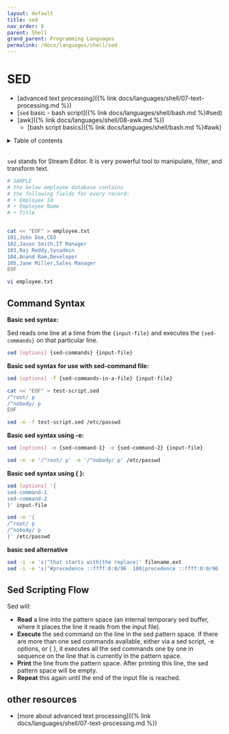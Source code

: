 ```yaml
---
layout: default
title: sed
nav_order: 8
parent: Shell
grand_parent: Programming Languages
permalink: /docs/languages/shell/sed
---
```


# SED

- [advanced text processing]({% link docs/languages/shell/07-text-processing.md %})
- [`sed` basic - bash script]({% link docs/languages/shell/bash.md %}#sed)
- [awk]({% link docs/languages/shell/08-awk.md %})
  - [bash script basics]({% link docs/languages/shell/bash.md %}#awk)

<details markdown="block">
  <summary>
    Table of contents
  </summary>
  {: .text-delta }
1. TOC
{:toc}
</details>

<br/>


`sed` stands for Stream Editor. It is very powerful tool to manipulate, filter, and transform text.

```sh
# SAMPLE
# the below employee database contains
# the following fields for every record:
# • Employee Id
# • Employee Name
# • Title


cat << "EOF" > employee.txt
101,John Doe,CEO
102,Jason Smith,IT Manager
103,Raj Reddy,Sysadmin
104,Anand Ram,Developer
105,Jane Miller,Sales Manager
EOF

vi employee.txt
```

## Command Syntax

__Basic sed syntax:__

Sed reads one line at a time from the `{input-file}` and executes the `{sed-commands}` on that particular line.
```sh
sed [options] {sed-commands} {input-file}
```

__Basic sed syntax for use with sed-command file:__
```sh
sed [options] -f {sed-commands-in-a-file} {input-file}
```
```sh
cat << "EOF" > test-script.sed
/^root/ p
/^nobody/ p
EOF

sed -n -f test-script.sed /etc/passwd
```

__Basic sed syntax using -e:__
```sh
sed [options] -e {sed-command-1} -e {sed-command-2} {input-file}
```
```sh
sed -n -e '/^root/ p' -e '/^nobody/ p' /etc/passwd
```

__Basic sed syntax using { }:__
```sh
sed [options] '{
sed-command-1
sed-command-2
}' input-file
```
```sh
sed -n '{
/^root/ p
/^nobody/ p
}' /etc/passwd
```

__basic sed alternative__
```sh
sed -i -e 's|^that starts with|the replace|' filename.ext
sed -i -e 's|^#precedence ::ffff:0:0/96  100|precedence ::ffff:0:0/96  100|' /etc/gai.conf
```

## Sed Scripting Flow

Sed will:
- __Read__ a line into the pattern space (an internal temporary sed buffer, where it places the line it reads from the input file).
- __Execute__ the sed command on the line in the sed pattern space. If there are more than one sed commands available, either via a sed script, -e options, or { }, it executes all the sed commands one by one in sequence on the line that is currently in the pattern space.
- __Print__ the line from the pattern space. After printing this line, the sed pattern space will be empty.
- __Repeat__ this again until the end of the input file is reached.


## other resources

- [more about advanced text processing]({% link docs/languages/shell/07-text-processing.md %})

